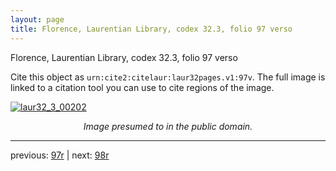 ```yaml
---
layout: page
title: Florence, Laurentian Library, codex 32.3, folio 97 verso
---
```


Florence, Laurentian Library, codex 32.3, folio 97 verso

Cite this object as `urn:cite2:citelaur:laur32pages.v1:97v`.  The full image is linked to a citation tool you can use to cite regions of the image.

[![laur32_3_00202](http://www.homermultitext.org/iipsrv?IIIF=/project/homer/pyramidal/deepzoom/citelaur/laur32imgs/v1/laur32_3_00202.tif/full/800,/0/default.jpg)](http://www.homermultitext.org/ict2/?urn=urn:cite2:citelaur:laur32imgs.v1:laur32_3_00202) 

<p style="text-align: center; font-style: italic;">Image presumed to in the public domain.</p>

---

previous: [97r](../97r/) | next: [98r](../98r/)
